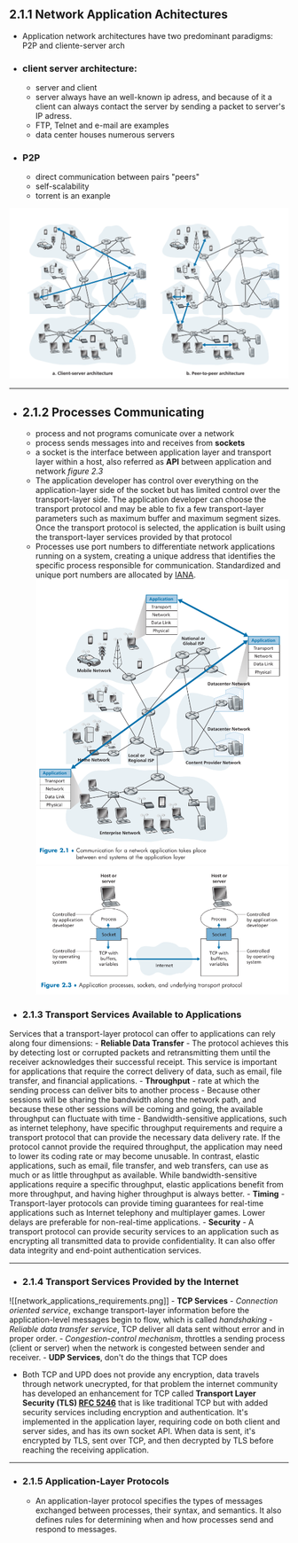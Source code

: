 ## 2.1.1 Network Application Achitectures

- Application network architectures have two predominant paradigms: P2P and cliente-server arch

- ### client server architecture: 
	- server and client
	- server always have an well-known ip adress, and because of it a client can always contact the server by sending a packet to server's IP adress.
	- FTP, Telnet and e-mail are examples
	- data center houses numerous servers

- ### P2P
	- direct communication between pairs "peers"
	- self-scalability
	- torrent is an exanple
	
![image](./media/network_archtectures.png)


---

- ## 2.1.2 Processes Communicating

	- process and not programs comunicate over a network
	- process sends messages into and receives from **sockets**
	- a socket is the interface between application layer and transport layer within a host, also referred as **API** between application and network *figure 2.3*
	- The application developer has control over everything on the application-layer side of the socket but has limited control over the transport-layer side. The application developer can choose the transport protocol and may be able to fix a few transport-layer parameters such as maximum buffer and maximum segment sizes. Once the transport protocol is selected, the application is built using the transport-layer services provided by that protocol
	- Processes use port numbers to differentiate network applications running on a system, creating a unique address that identifies the specific process responsible for communication. Standardized and unique port numbers are allocated by [IANA](https://www.iana.org/).
![image](./media/process_comunication.png)
![image](./media/sockets.png)

- ### 2.1.3 Transport Services Available to Applications
Services that a transport-layer protocol can offer to applications can rely along four dimensions: 
	- **Reliable Data Transfer** 
		- The protocol achieves this by detecting lost or corrupted packets and retransmitting them until the receiver acknowledges their successful receipt. This service is important for applications that require the correct delivery of data, such as email, file transfer, and financial applications.
	- **Throughput**
		- rate at which the sending process can deliver bits to another process
		- Because other sessions will be sharing the bandwidth along the network path, and because these other sessions will be coming and going, the available throughput can fluctuate with time
		- Bandwidth-sensitive applications, such as internet telephony, have specific throughput requirements and require a transport protocol that can provide the necessary data delivery rate. If the protocol cannot provide the required throughput, the application may need to lower its coding rate or may become unusable. In contrast, elastic applications, such as email, file transfer, and web transfers, can use as much or as little throughput as available. While bandwidth-sensitive applications require a specific throughput, elastic applications benefit from more throughput, and having higher throughput is always better.
	- **Timing**
		- Transport-layer protocols can provide timing guarantees for real-time applications such as Internet telephony and multiplayer games. Lower delays are preferable for non-real-time applications.
	- **Security**
		- A transport protocol can provide security services to an application such as encrypting all transmitted data to provide confidentiality. It can also offer data integrity and end-point authentication services.

--- 
- ### 2.1.4 Transport Services Provided by the Internet
 ![[network_applications_requirements.png]]
	 - **TCP Services**
		 - *Connection oriented service*, exchange transport-layer information before the application-level messages begin to flow, which is called *handshaking*
		 - *Reliable data transfer service*, TCP deliver all data sent without error and in proper order.
		 - *Congestion-control mechanism*, throttles a sending process (client or server) when the network is congested between sender and receiver.
	- **UDP Services**, don't do the things that TCP does
- Both TCP and UPD does not provide any encryption, data travels through network unecrypted, for that problem the internet community has developed an enhancement for TCP called **Transport Layer Security (TLS) [RFC 5246](https://www.ietf.org/rfc/rfc5246.txt)** that is like traditional TCP but with added security services including encryption and authentication. It's implemented in the application layer, requiring code on both client and server sides, and has its own socket API. When data is sent, it's encrypted by TLS, sent over TCP, and then decrypted by TLS before reaching the receiving application.

---

- ### 2.1.5 Application-Layer Protocols
	- An application-layer protocol specifies the types of messages exchanged between processes, their syntax, and semantics. It also defines rules for determining when and how processes send and respond to messages.

